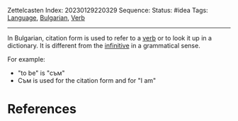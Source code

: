 Zettelcasten Index: 20230129220329
Sequence:
Status: #idea
Tags: [Language](Language.md), [Bulgarian](Bulgarian.md), [Verb](Verb.md)

---

In Bulgarian, citation form is used to refer to a [verb](Verb.md) or to look it up in a dictionary. It is different from the [infinitive](Infinitive.md) in a grammatical sense.

For example:

* "to be" is "съм"
* Съм is used for the citation form and for "I am"

# References
